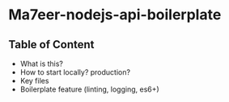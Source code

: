 # Ma7eer-nodejs-api-boilerplate

## Table of Content

- What is this?
- How to start locally? production?
- Key files
- Boilerplate feature (linting, logging, es6+)
